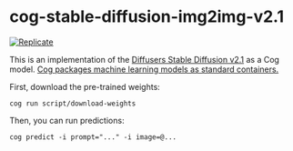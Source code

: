 # cog-stable-diffusion-img2img-v2.1


[![Replicate](https://replicate.com/replicate/stable-diffusion-img2img/badge)](https://replicate.com/replicate/stable-diffusion-img2img) 

This is an implementation of the [Diffusers Stable Diffusion v2.1](https://huggingface.co/stabilityai/stable-diffusion-2-1) as a Cog model. [Cog packages machine learning models as standard containers.](https://github.com/replicate/cog)

First, download the pre-trained weights:

    cog run script/download-weights 

Then, you can run predictions:

    cog predict -i prompt="..." -i image=@... 

